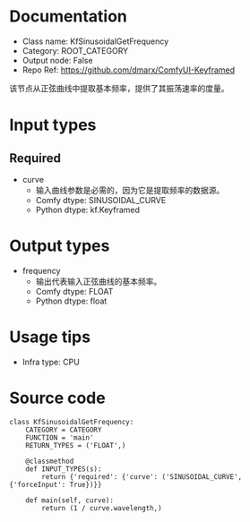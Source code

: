 # Documentation
- Class name: KfSinusoidalGetFrequency
- Category: ROOT_CATEGORY
- Output node: False
- Repo Ref: https://github.com/dmarx/ComfyUI-Keyframed

该节点从正弦曲线中提取基本频率，提供了其振荡速率的度量。

# Input types
## Required
- curve
    - 输入曲线参数是必需的，因为它是提取频率的数据源。
    - Comfy dtype: SINUSOIDAL_CURVE
    - Python dtype: kf.Keyframed

# Output types
- frequency
    - 输出代表输入正弦曲线的基本频率。
    - Comfy dtype: FLOAT
    - Python dtype: float

# Usage tips
- Infra type: CPU

# Source code
```
class KfSinusoidalGetFrequency:
    CATEGORY = CATEGORY
    FUNCTION = 'main'
    RETURN_TYPES = ('FLOAT',)

    @classmethod
    def INPUT_TYPES(s):
        return {'required': {'curve': ('SINUSOIDAL_CURVE', {'forceInput': True})}}

    def main(self, curve):
        return (1 / curve.wavelength,)
```